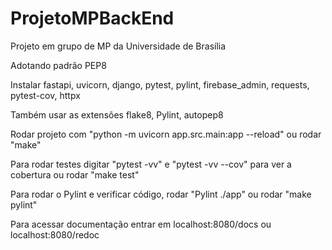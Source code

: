 # ProjetoMPBackEnd
Projeto em grupo de MP da Universidade de Brasília

Adotando padrão PEP8

Instalar fastapi, uvicorn, django, pytest, pylint, firebase_admin, requests, pytest-cov, httpx

Também usar as extensões flake8, Pylint, autopep8 

Rodar projeto com "python -m uvicorn app.src.main:app --reload" ou rodar "make"

Para rodar testes digitar "pytest -vv" e "pytest -vv --cov" para ver a cobertura ou rodar "make test"

Para rodar o Pylint e verificar código, rodar "Pylint ./app" ou rodar "make pylint"

Para acessar documentação entrar em localhost:8080/docs ou localhost:8080/redoc
